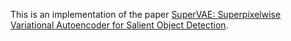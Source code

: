 This is an implementation of the paper [SuperVAE: Superpixelwise Variational Autoencoder for Salient Object Detection](https://ojs.aaai.org//index.php/AAAI/article/view/4876).
